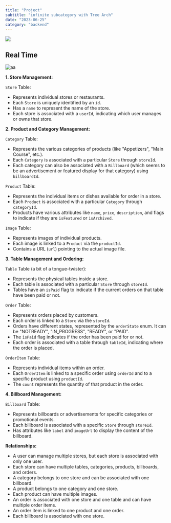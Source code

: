 ```yaml
---
title: "Project"
subtitle: "infinite subcategory with Tree Arch"
date: "2023-06-25"
category: "backend"
---
```


![](https://lh3.googleusercontent.com/pw/AIL4fc987GA3eoq2_1mgiVzxSzxzvIhaM3QJ9zKdIx48J5rRnYcyZ7wRy5FcQ4Hnl53UaqD3C9uetNttmANCugDR0TUDWECACzPjL5qaSjZMngKOU4GVNly8N2YRr2T6RKNa4C4s9TZlQg-6g-asS5rFRewOIdrPYVGySmE4tfCG9EjXiex1bgrcJb65C11FgTg67gBH6o4uVRRuPmbnuYj3VZpm6kwilWnIZtds75ziIvtR7Sc6g8a4jfSB3HliBer1wtTfiDZuTv5gXMO1enZTz9U_oi8U8_6ty6F33HCepHs6W-DL2ILSRP8FFTfzIS8l5gD5QoI5-b0jGsMGbLaWizUehF39aEKZexcDEZURG2itrX3vnLMDqV2BleoBTY2CxFrVn6zU1QR8fWabDEYoqdHAwWY9v7q-tdz2HO8D8aFrKoBx6GhAzFD08pZEh17a_JzZ9eMFwPQ44NbpH2Y3WUKI1UjgrNv7BhZh-eiWtLvyr00SVp9e9UEU8gj0piXMMx9uDtKJX9rdxBRJVlB8EbMi_vSra6ySUD-zlwZNocOmdFwpuJ1H8Di6gMS4x5ZTxyO5MXme6bpsfRlfRNhT_tGj77aiBG0bBLQrd_vkcViWxVVT05LTB2CPz4CddtCaXUpIbEPoEjfXptMs8aaAXZsEapHkUI0xTcWuFwjH2yXsx5am1FobZuWdnmQd71TUofa8elYbgnJZiT9U-a0A9JaCxlMZdrsD4gtYqJ3Ht6XkeaCiOs-rTPHYyYC95hmKSqHRqzl9rpEMu83jz_e5Zhk8YJ50xmpdsTEo89zGajFmyjL2ORp20opQLOFliPnqDEYQMmj5oTt27Y1pp6xQsFqiYEY1y0KJuTg_TQFGEGVWnxPsmOYe7YFCqIIFi5rsoN23KvD9N7s0E-UeSyEFxoHNNbYR39Y2oehl53HteZ1Et4kNkEn9nC0PNJGyHxk=w1219-h914-s-no?authuser=0)





## Real Time 

![aa](https://lh3.googleusercontent.com/pw/AIL4fc8gpxQvTUgKQ3BcGWZ4BNDI6LfiejvcYFsQhHMbDZKIUfO3q72N21DP9nxP9SwWOtfVbQavYCTDXTzs3nZq1Ggh4kUnyKcpIxvtNWhFJ6dEYPDmGgXzBuHqD02aTB8zW8eFUgyG8IAMg2smHlaxPXZrKzzBdXcdTFFjxd_mXh7SHaqz8lrkzsKV7pa0TepjP1KlvLdXjseLq8IKzWgzIsfXT9Lp2xfgk3raES0tkbrprspTyn5hCH1L2RCb5fgzcEI4dKO8u6zjvjnwlgNOKPBhFo9UCgSz1h88T_6OXpfYByi9NU_tqM7AmaONrNi09bp5mDoX-1SG5Tj6Vcc4n8Niv-mXN5ss19L-FBjstfkszEyFRGvd0oi9aj7xUDjaQYnWSh53jx27-ZfFifj2u6celu0iGtf3XkDFz9wSuiI91thJiW_przApjiOmTDQGiL8F3x2x-MmYIMsm5LTHAEK4G4wRCRk_Cgw6crijRKAoMTnC8sHlUW2I1qKS0r5kbtQe0Ah60Sd6D13lFeLJlwXlWGoeLGG2eoUiASEtPDxhtBy12CQuoqBfJ_M642pwWZ7nlnYotz_4m8lZusGlNn4-0QRAJBXlZSpvC-tmH5J0zOZv3XSQU8ysa_X7QKw31nh6tjqhVZzfGNcnBF6Zue5dTBulZZ6wSgEynv5x5c4e-Zj3NHEOzSX5wj-f-3Xq7wsZJ63SO_8KEZxyk-P0tNLXNhvjJOFzbBqiIXlkuEU6n6L0su7sZ4QwKb4r9DCVqU8vDk0J1C6EiEamFS1YDTEU9DeKv6Zb4rSjQEKpNFmuX70cG8I7m2OApLzqoYWuk2Vjosd5sxDqpH3iAce8M1ZhX8MSEP4UQEKtu-hWH5T_vupX6vEJZ34L3TAKSQTV3AZ9IxbLdwAtf6hlTI0kFwuwVsVXO5VnVjGhFaV3Gn6fonao9fWRjc9gmBlZL78=w1219-h914-s-no?authuser=0)











**1. Store Management:**

`Store` Table:

- Represents individual stores or restaurants.
- Each `Store` is uniquely identified by an `id`.
- Has a `name` to represent the name of the store.
- Each store is associated with a `userId`, indicating which user manages or owns that store.

**2. Product and Category Management:**

`Category` Table:

- Represents the various categories of products (like "Appetizers", "Main Course", etc.).
- Each `Category` is associated with a particular `Store` through `storeId`.
- Each category can also be associated with a `Billboard` (which seems to be an advertisement or featured display for that category) using `billboardId`.

`Product` Table:

- Represents the individual items or dishes available for order in a store.
- Each `Product` is associated with a particular `Category` through `categoryId`.
- Products have various attributes like `name`, `price`, `description`, and flags to indicate if they are `isFeatured` or `isArchived`.

`Image` Table:

- Represents images of individual products.
- Each image is linked to a `Product` via the `productId`.
- Contains a URL (`url`) pointing to the actual image file.

**3. Table Management and Ordering:**

`Table` Table (a bit of a tongue-twister):

- Represents the physical tables inside a store.
- Each table is associated with a particular `Store` through `storeId`.
- Tables have an `isPaid` flag to indicate if the current orders on that table have been paid or not.

`Order` Table:

- Represents orders placed by customers.
- Each order is linked to a `Store` via the `storeId`.
- Orders have different states, represented by the `orderState` enum. It can be "NOTREADY", "IN_PROGRESS", "READY", or "PAID".
- The `isPaid` flag indicates if the order has been paid for or not.
- Each order is associated with a table through `tableId`, indicating where the order is placed.

`OrderItem` Table:

- Represents individual items within an order.
- Each `OrderItem` is linked to a specific order using `orderId` and to a specific product using `productId`.
- The `count` represents the quantity of that product in the order.

**4. Billboard Management:**

`Billboard` Table:

- Represents billboards or advertisements for specific categories or promotional events.
- Each billboard is associated with a specific `Store` through `storeId`.
- Has attributes like `label` and `imageUrl` to display the content of the billboard.

**Relationships:**

- A user can manage multiple stores, but each store is associated with only one user.
- Each store can have multiple tables, categories, products, billboards, and orders.
- A category belongs to one store and can be associated with one billboard.
- A product belongs to one category and one store.
- Each product can have multiple images.
- An order is associated with one store and one table and can have multiple order items.
- An order item is linked to one product and one order.
- Each billboard is associated with one store.

